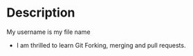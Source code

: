 # Description

My username  is my file name

- I am thrilled to learn Git Forking, merging and pull requests.
